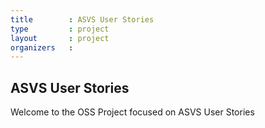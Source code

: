 ```yaml
---
title        : ASVS User Stories
type         : project
layout       : project
organizers   :
---
```


## ASVS User Stories

Welcome to the OSS Project focused on ASVS User Stories
